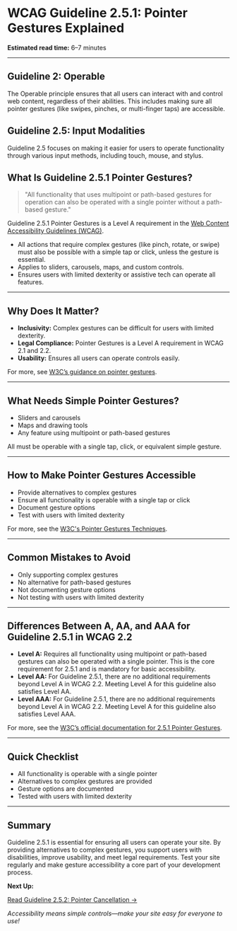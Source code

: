 <!--
title: 2.5.1 - Pointer Gestures
series: Making the Web Accessible for All
description: A practical guide to WCAG Guideline 2.5.1 (Pointer Gestures)—what it means, why it matters, and how to ensure all functionality is operable with simple pointer gestures.
keywords: wcag 2.5.1, pointer gestures, accessibility, web standards, digital inclusion
image: WCAG-Series-2-5-1.png
imageAlt: Blue text on yellow background saying, "Web Content Accessibiilty Guiedlines (WCAG) 2.5.1 Explained, Pointer Gestures"
status: published
date: 2025-07-03
-->

# **WCAG Guideline 2.5.1: Pointer Gestures Explained**

**Estimated read time:** 6–7 minutes

---

## **Guideline 2: Operable**

The Operable principle ensures that all users can interact with and control web content, regardless of their abilities. This includes making sure all pointer gestures (like swipes, pinches, or multi-finger taps) are accessible.

## **Guideline 2.5: Input Modalities**

Guideline 2.5 focuses on making it easier for users to operate functionality through various input methods, including touch, mouse, and stylus.

## **What Is Guideline 2.5.1 Pointer Gestures?**

<!-- [Illustration: User performing a simple tap gesture on a touchscreen] -->

> "All functionality that uses multipoint or path-based gestures for operation can also be operated with a single pointer without a path-based gesture."

Guideline 2.5.1 Pointer Gestures is a Level A requirement in the [Web Content Accessibility Guidelines (WCAG)](https://www.w3.org/WAI/WCAG22/quickref/#pointer-gestures).

- All actions that require complex gestures (like pinch, rotate, or swipe) must also be possible with a simple tap or click, unless the gesture is essential.
- Applies to sliders, carousels, maps, and custom controls.
- Ensures users with limited dexterity or assistive tech can operate all features.

---

## **Why Does It Matter?**

<!-- [Infographic: User with limited dexterity, tap gesture, and accessibility icon] -->

- **Inclusivity:** Complex gestures can be difficult for users with limited dexterity.
- **Legal Compliance:** Pointer Gestures is a Level A requirement in WCAG 2.1 and 2.2.
- **Usability:** Ensures all users can operate controls easily.

For more, see [W3C’s guidance on pointer gestures](https://www.w3.org/WAI/WCAG22/Understanding/pointer-gestures.html).

---

## **What Needs Simple Pointer Gestures?**

<!-- [Grid: Sliders, carousels, maps, all with tap icons] -->

- Sliders and carousels
- Maps and drawing tools
- Any feature using multipoint or path-based gestures

All must be operable with a single tap, click, or equivalent simple gesture.

---

## **How to Make Pointer Gestures Accessible**

<!-- [Side-by-side code snippets: Tap gesture, path-based gesture]
[Example: Settings panel for gesture options] -->

- Provide alternatives to complex gestures
- Ensure all functionality is operable with a single tap or click
- Document gesture options
- Test with users with limited dexterity

For more, see the [W3C's Pointer Gestures Techniques](https://www.w3.org/WAI/WCAG22/Techniques/general/G217).

---

## **Common Mistakes to Avoid**

<!-- [Do/Don't graphic: Left side with simple tap, right side with complex gesture] -->

- Only supporting complex gestures
- No alternative for path-based gestures
- Not documenting gesture options
- Not testing with users with limited dexterity

---

## **Differences Between A, AA, and AAA for Guideline 2.5.1 in WCAG 2.2**

<!-- [Infographic: Three columns labeled A, AA, AAA with example requirements for each] -->

- **Level A:** Requires all functionality using multipoint or path-based gestures can also be operated with a single pointer. This is the core requirement for 2.5.1 and is mandatory for basic accessibility.
- **Level AA:** For Guideline 2.5.1, there are no additional requirements beyond Level A in WCAG 2.2. Meeting Level A for this guideline also satisfies Level AA.
- **Level AAA:** For Guideline 2.5.1, there are no additional requirements beyond Level A in WCAG 2.2. Meeting Level A for this guideline also satisfies Level AAA.

For more, see the [W3C’s official documentation for 2.5.1 Pointer Gestures](https://www.w3.org/WAI/WCAG22/Understanding/pointer-gestures.html).

---

## **Quick Checklist**

<!-- [Checklist graphic: Icons for each item (tap, gesture, accessibility, etc.)] -->

- All functionality is operable with a single pointer
- Alternatives to complex gestures are provided
- Gesture options are documented
- Tested with users with limited dexterity

---

## **Summary**

<!-- [Illustration: User tapping a control on a touchscreen] -->

Guideline 2.5.1 is essential for ensuring all users can operate your site. By providing alternatives to complex gestures, you support users with disabilities, improve usability, and meet legal requirements. Test your site regularly and make gesture accessibility a core part of your development process.

**Next Up:**

[Read Guideline 2.5.2: Pointer Cancellation →](WCAG-Guideline-2-5-2-Pointer-Cancellation-Explained)

*Accessibility means simple controls—make your site easy for everyone to use!*
